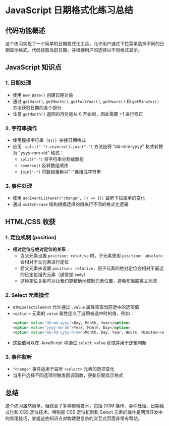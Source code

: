 # JavaScript 日期格式化练习总结

## 代码功能概述

这个练习实现了一个简单的日期格式化工具，允许用户通过下拉菜单选择不同的日期显示格式。代码获取当前日期，并根据用户的选择以不同格式显示。

## JavaScript 知识点

### 1. 日期处理

- 使用 `new Date()` 创建日期对象
- 通过 `getDate()`, `getMonth()`, `getFullYear()`, `getHours()` 和 `getMinutes()` 方法获取日期的各个部分
- 注意 `getMonth()` 返回的月份是从 0 开始的，因此需要 +1 进行修正

### 2. 字符串操作

- 使用模板字符串（`${}`）拼接日期格式
- 应用 `.split("-").reverse().join("-")` 方法链将 "dd-mm-yyyy" 格式转换为 "yyyy-mm-dd" 格式：
  - `split("-")` 将字符串分割成数组
  - `reverse()` 反转数组顺序
  - `join("-")` 将数组重新以"-"连接成字符串

### 3. 事件处理

- 使用 `addEventListener("change", () => {})` 监听下拉菜单的变化
- 通过 `switch/case` 结构根据选择的值执行不同的格式化逻辑

## HTML/CSS 收获

### 1. 定位机制 (position)

- **相对定位与绝对定位的关系**：
  - 当父元素设置 `position: relative` 时，子元素使用 `position: absolute` 会相对于父元素进行定位
  - 若父元素未设置 `position: relative`，则子元素的绝对定位会相对于最近的已定位祖先元素（通常是 `body`）
  - 这种定位关系可以让我们更精确地控制元素位置，避免布局脱离文档流

### 2. Select 元素操作

- `HTMLSelectElement` 允许通过 `.value` 属性获取当前选中的选项值
- `<option>` 元素的 `value` 属性定义了选项被选中时的值，例如：
  ```html
  <option value="dd-mm-yyyy">Day, Month, Year</option>
  <option value="yyyy-mm-dd">Year, Month, Day</option>
  <option value="mm-dd-yyyy-h-mm">Month, Day, Year, Hours, Minutes</option>
  ```
- 这些值可以在 JavaScript 中通过 `select.value` 获取并用于逻辑判断

### 3. 事件监听

- `"change"` 事件适用于监听 `<select>` 元素的选项变化
- 当用户选择不同选项时触发回调函数，更新日期显示格式

## 总结

这个练习虽然简单，但综合了多种前端技术，包括 DOM 操作、事件处理、日期格式化和 CSS 定位技术。特别是 CSS 定位机制和 Select 元素的操作是网页开发中的常用技巧，掌握这些知识点对构建更复杂的交互式页面非常有帮助。
